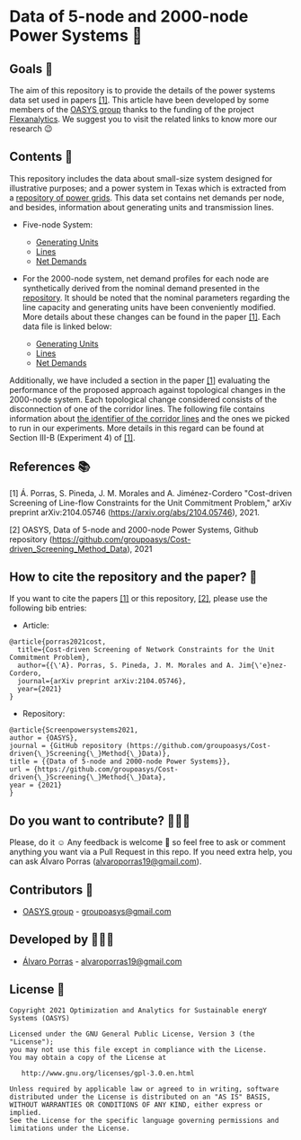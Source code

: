 # Data of 5-node and 2000-node Power Systems 🌇

## Goals 🚀

The aim of this repository is to provide the details of the power systems data set used in papers [[1]](https://arxiv.org/abs/2104.05746). This article have been developed by some members of the [OASYS group](https://sites.google.com/view/groupoasys/home) thanks to the funding of the project [Flexanalytics](https://groupoasysflexanalytics.readthedocs.io/en/latest/). We suggest you to visit the related links to know more our research 😉

## Contents 🌌

This repository includes the data about small-size system designed for illustrative purposes; and a power system in Texas which is extracted from a [repository of power grids](https://github.com/power-grid-lib/pglib-opf).
This data set contains net demands per node, and besides, information about generating units and transmission lines. 

- Five-node System:

  * [Generating Units](https://drive.google.com/file/d/1v3CDYvdzuszUF5EAaVWTHV_mzjmjyDrK/view?usp=sharing)
  * [Lines](https://drive.google.com/file/d/1jBd_JpA2jdkXJLnO1ZvHh4UZAD0mpSWQ/view?usp=sharing)
  * [Net Demands](https://drive.google.com/file/d/1wCOYypnlDXI3w4Crn0Jz0hQl9rNeYKTd/view?usp=sharing)

- For the 2000-node system, net demand profiles for each node are synthetically derived from the nominal demand presented in the [repository](https://github.com/power-grid-lib/pglib-opf). It should be noted that the nominal parameters regarding the line
capacity and generating units have been conveniently modified. More details about these changes can be found in the paper [[1]](https://arxiv.org/abs/2104.05746). Each data file is linked below:

  * [Generating Units](https://drive.google.com/file/d/1HxqOgR0JzHEohWF_wJVEwRYRyGWfOtgW/view?usp=sharing)
  * [Lines](https://drive.google.com/file/d/1xdmdiqdm5IduEyGiekc2yffQnnMnuJ4Z/view?usp=sharing)
  * [Net Demands](https://drive.google.com/file/d/1GizpZEclZ_xQo0rBum5LSnZlHFtlnT49/view?usp=sharing)
 
Additionally, we have included a section in the paper [[1]](https://arxiv.org/abs/2104.05746) evaluating the performance of the proposed approach against topological changes in the 2000-node system. Each topological change considered consists of the disconnection of one of the corridor lines. The following file contains information about [the identifier of the corridor lines](https://drive.google.com/file/d/10u3ZnJEqvUjJOdiFlJ0JwOsuHgIka87u/view?usp=sharing) and the ones we picked to run in our experiments. More details in this regard can be found at Section III-B (Experiment 4) of [[1]](https://arxiv.org/abs/2104.05746).
  
## References 📚
[1] Á. Porras, S. Pineda, J. M. Morales and A. Jiménez-Cordero "Cost-driven Screening of Line-flow Constraints for the Unit Commitment Problem," arXiv preprint arXiv:2104.05746 (https://arxiv.org/abs/2104.05746), 2021.

[2] OASYS, Data of 5-node and 2000-node Power Systems, Github repository (https://github.com/groupoasys/Cost-driven_Screening_Method_Data), 2021

## How to cite the repository and the paper? 📝

If you want to cite the papers [[1]](https://arxiv.org/abs/2104.05746) or this repository, [[2]](https://github.com/groupoasys/Cost-driven_Screening_Method_Data
), please use the following bib entries:

* Article:
```
@article{porras2021cost,
  title={Cost-driven Screening of Network Constraints for the Unit Commitment Problem},
  author={{\'A}. Porras, S. Pineda, J. M. Morales and A. Jim{\'e}nez-Cordero,
  journal={arXiv preprint arXiv:2104.05746},
  year={2021}
}
```

* Repository:
```
@article{Screenpowersystems2021,
author = {OASYS},
journal = {GitHub repository (https://github.com/groupoasys/Cost-driven{\_}Screening{\_}Method{\_}Data)},
title = {{Data of 5-node and 2000-node Power Systems}},
url = {https://github.com/groupoasys/Cost-driven{\_}Screening{\_}Method{\_}Data},
year = {2021}
}
```

## Do you want to contribute? 👨🏾‍🔬
 
 Please, do it ☺ Any feedback is welcome 🤩 so feel free to ask or comment anything you want via a Pull Request in this repo.
 If you need extra help, you can ask Álvaro Porras (alvaroporras19@gmail.com).

 ## Contributors 👑
 
 * [OASYS group](http://oasys.uma.es) -  groupoasys@gmail.com
 
 ## Developed by 👨🏾‍💻
 * [Álvaro Porras](https://www.researchgate.net/profile/Alvaro-Porras-Cabrera) - alvaroporras19@gmail.com

 ## License 📝
 
    Copyright 2021 Optimization and Analytics for Sustainable energY Systems (OASYS)

    Licensed under the GNU General Public License, Version 3 (the "License");
    you may not use this file except in compliance with the License.
    You may obtain a copy of the License at

       http://www.gnu.org/licenses/gpl-3.0.en.html

    Unless required by applicable law or agreed to in writing, software
    distributed under the License is distributed on an "AS IS" BASIS,
    WITHOUT WARRANTIES OR CONDITIONS OF ANY KIND, either express or implied.
    See the License for the specific language governing permissions and
    limitations under the License.
